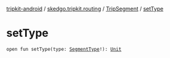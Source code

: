[tripkit-android](../../index.md) / [skedgo.tripkit.routing](../index.md) / [TripSegment](index.md) / [setType](./set-type.md)

# setType

`open fun setType(type: `[`SegmentType`](../-segment-type/index.md)`!): `[`Unit`](https://kotlinlang.org/api/latest/jvm/stdlib/kotlin/-unit/index.html)